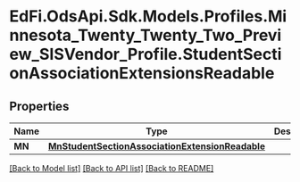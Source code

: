 # EdFi.OdsApi.Sdk.Models.Profiles.Minnesota_Twenty_Twenty_Two_Preview_SISVendor_Profile.StudentSectionAssociationExtensionsReadable
## Properties

Name | Type | Description | Notes
------------ | ------------- | ------------- | -------------
**MN** | [**MnStudentSectionAssociationExtensionReadable**](MnStudentSectionAssociationExtensionReadable.md) |  | [optional] 

[[Back to Model list]](../README.md#documentation-for-models) [[Back to API list]](../README.md#documentation-for-api-endpoints) [[Back to README]](../README.md)

